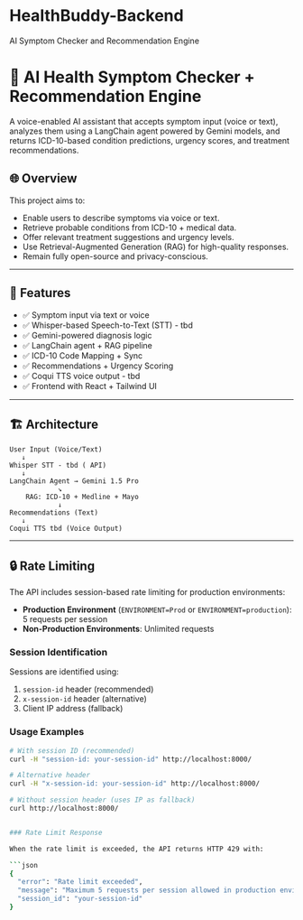 # HealthBuddy-Backend
AI Symptom Checker and Recommendation Engine

# 🧠 AI Health Symptom Checker + Recommendation Engine

A voice-enabled AI assistant that accepts symptom input (voice or text), analyzes them using a LangChain agent powered by Gemini models, and returns ICD-10-based condition predictions, urgency scores, and treatment recommendations.

## 🌐 Overview

This project aims to:

- Enable users to describe symptoms via voice or text.
- Retrieve probable conditions from ICD-10 + medical data.
- Offer relevant treatment suggestions and urgency levels.
- Use Retrieval-Augmented Generation (RAG) for high-quality responses.
- Remain fully open-source and privacy-conscious.

---

## 🚀 Features

- ✅ Symptom input via text or voice
- ✅ Whisper-based Speech-to-Text (STT) - tbd
- ✅ Gemini-powered diagnosis logic
- ✅ LangChain agent + RAG pipeline
- ✅ ICD-10 Code Mapping + Sync
- ✅ Recommendations + Urgency Scoring
- ✅ Coqui TTS voice output - tbd
- ✅ Frontend with React + Tailwind UI

---

## 🏗️ Architecture

```plaintext
User Input (Voice/Text)
   ↓
Whisper STT - tbd ( API)
   ↓
LangChain Agent → Gemini 1.5 Pro
            ↘
    RAG: ICD-10 + Medline + Mayo
            ↓
Recommendations (Text)
   ↓
Coqui TTS tbd (Voice Output)
```
---

## 🔒 Rate Limiting

The API includes session-based rate limiting for production environments:

- **Production Environment** (`ENVIRONMENT=Prod` or `ENVIRONMENT=production`): 5 requests per session
- **Non-Production Environments**: Unlimited requests

### Session Identification

Sessions are identified using:
1. `session-id` header (recommended)
2. `x-session-id` header (alternative)
3. Client IP address (fallback)

### Usage Examples

```bash
# With session ID (recommended)
curl -H "session-id: your-session-id" http://localhost:8000/

# Alternative header
curl -H "x-session-id: your-session-id" http://localhost:8000/

# Without session header (uses IP as fallback)
curl http://localhost:8000/


### Rate Limit Response

When the rate limit is exceeded, the API returns HTTP 429 with:

```json
{
  "error": "Rate limit exceeded",
  "message": "Maximum 5 requests per session allowed in production environment",
  "session_id": "your-session-id"
}
```

